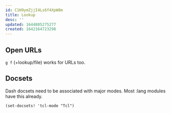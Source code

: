 ```yaml
---
id: C1H9ymZjjI4Ls6f4XpW8m
title: Lookup
desc: ''
updated: 1644805275277
created: 1642164723298
---
```


## Open URLs

`g f` (+lookup/file) works for URLs too.

## Docsets

Dash docsets need to be associated with major modes. Most :lang modules have this already.

```elisp
(set-docsets! 'tcl-mode "Tcl")
```
